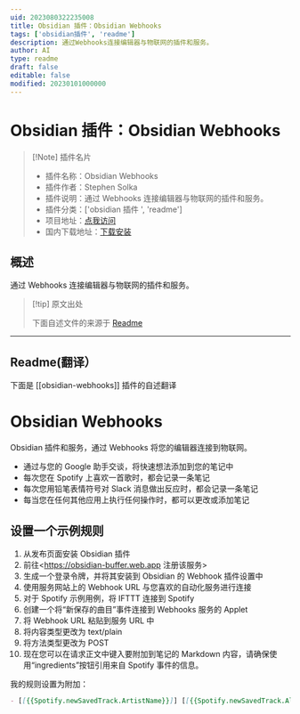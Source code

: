 ```yaml
---
uid: 2023080322235008
title: Obsidian 插件：Obsidian Webhooks
tags: ['obsidian插件', 'readme']
description: 通过Webhooks连接编辑器与物联网的插件和服务。
author: AI
type: readme
draft: false
editable: false
modified: 20230101000000
---
```


# Obsidian 插件：Obsidian Webhooks

> [!Note] 插件名片
> - 插件名称：Obsidian Webhooks
> - 插件作者：Stephen Solka
> - 插件说明：通过 Webhooks 连接编辑器与物联网的插件和服务。
> - 插件分类：['obsidian 插件 ', 'readme']
> - 项目地址：[点我访问](https://github.com/trashhalo/obsidian-webhooks)
> - 国内下载地址：[下载安装](https://pkmer.cn/products/plugin/pluginMarket/?obsidian-webhooks)

## 概述

通过 Webhooks 连接编辑器与物联网的插件和服务。

> [!tip] 原文出处
>
>下面自述文件的来源于 [Readme](https://ghproxy.net/https://raw.githubusercontent.com/trashhalo/obsidian-webhooks/master/README.md)
>

---

## Readme(翻译）

下面是 [[obsidian-webhooks]] 插件的自述翻译

# Obsidian Webhooks

Obsidian 插件和服务，通过 Webhooks 将您的编辑器连接到物联网。

- 通过与您的 Google 助手交谈，将快速想法添加到您的笔记中
- 每次您在 Spotify 上喜欢一首歌时，都会记录一条笔记
- 每次您用铅笔表情符号对 Slack 消息做出反应时，都会记录一条笔记
- 每当您在任何其他应用上执行任何操作时，都可以更改或添加笔记

## 设置一个示例规则

1. 从发布页面安装 Obsidian 插件
2. 前往<<https://obsidian-buffer.web.app> 注册该服务>
3. 生成一个登录令牌，并将其安装到 Obsidian 的 Webhook 插件设置中
4. 使用服务网站上的 Webhook URL 与您喜欢的自动化服务进行连接
5. 对于 Spotify 示例用例，将 IFTTT 连接到 Spotify
6. 创建一个将“新保存的曲目”事件连接到 Webhooks 服务的 Applet
7. 将 Webhook URL 粘贴到服务 URL 中
8. 将内容类型更改为 text/plain
9. 将方法类型更改为 POST
10. 现在您可以在请求正文中键入要附加到笔记的 Markdown 内容，请确保使用“ingredients”按钮引用来自 Spotify 事件的信息。

我的规则设置为附加：

```markdown
- [[{{Spotify.newSavedTrack.ArtistName}}]] [[{{Spotify.newSavedTrack.AlbumName}}]] - {{Spotify.newSavedTrack.TrackName}}
```